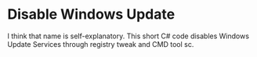 # Disable Windows Update
I think that name is self-explanatory. This short C# code disables Windows Update Services through registry tweak and CMD tool sc.  
